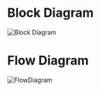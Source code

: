 # Block Diagram
![Block Diagram](https://user-images.githubusercontent.com/101858144/164628957-8c0795c3-2dd4-4356-923b-cfc8a2ec87dd.png)
# Flow Diagram
![FlowDiagram](https://user-images.githubusercontent.com/101858144/164640840-648cce7d-6bb8-4d05-bbae-c405c8e8868f.png)
